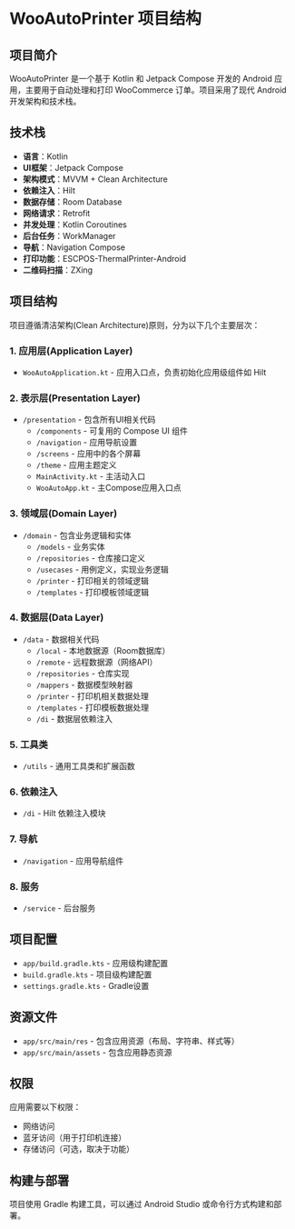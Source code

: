 # WooAutoPrinter 项目结构

## 项目简介
WooAutoPrinter 是一个基于 Kotlin 和 Jetpack Compose 开发的 Android 应用，主要用于自动处理和打印 WooCommerce 订单。项目采用了现代 Android 开发架构和技术栈。

## 技术栈
- **语言**：Kotlin
- **UI框架**：Jetpack Compose
- **架构模式**：MVVM + Clean Architecture
- **依赖注入**：Hilt
- **数据存储**：Room Database
- **网络请求**：Retrofit
- **并发处理**：Kotlin Coroutines
- **后台任务**：WorkManager
- **导航**：Navigation Compose
- **打印功能**：ESCPOS-ThermalPrinter-Android
- **二维码扫描**：ZXing

## 项目结构
项目遵循清洁架构(Clean Architecture)原则，分为以下几个主要层次：

### 1. 应用层(Application Layer)
- `WooAutoApplication.kt` - 应用入口点，负责初始化应用级组件如 Hilt

### 2. 表示层(Presentation Layer)
- `/presentation` - 包含所有UI相关代码
  - `/components` - 可复用的 Compose UI 组件
  - `/navigation` - 应用导航设置
  - `/screens` - 应用中的各个屏幕
  - `/theme` - 应用主题定义
  - `MainActivity.kt` - 主活动入口
  - `WooAutoApp.kt` - 主Compose应用入口点

### 3. 领域层(Domain Layer)
- `/domain` - 包含业务逻辑和实体
  - `/models` - 业务实体
  - `/repositories` - 仓库接口定义
  - `/usecases` - 用例定义，实现业务逻辑
  - `/printer` - 打印相关的领域逻辑
  - `/templates` - 打印模板领域逻辑

### 4. 数据层(Data Layer)
- `/data` - 数据相关代码
  - `/local` - 本地数据源（Room数据库）
  - `/remote` - 远程数据源（网络API）
  - `/repositories` - 仓库实现
  - `/mappers` - 数据模型映射器
  - `/printer` - 打印机相关数据处理
  - `/templates` - 打印模板数据处理
  - `/di` - 数据层依赖注入

### 5. 工具类
- `/utils` - 通用工具类和扩展函数

### 6. 依赖注入
- `/di` - Hilt 依赖注入模块

### 7. 导航
- `/navigation` - 应用导航组件

### 8. 服务
- `/service` - 后台服务

## 项目配置
- `app/build.gradle.kts` - 应用级构建配置
- `build.gradle.kts` - 项目级构建配置
- `settings.gradle.kts` - Gradle设置

## 资源文件
- `app/src/main/res` - 包含应用资源（布局、字符串、样式等）
- `app/src/main/assets` - 包含应用静态资源

## 权限
应用需要以下权限：
- 网络访问
- 蓝牙访问（用于打印机连接）
- 存储访问（可选，取决于功能）

## 构建与部署
项目使用 Gradle 构建工具，可以通过 Android Studio 或命令行方式构建和部署。 